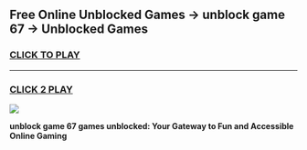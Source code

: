 
## Free Online Unblocked Games → unblock game 67 → Unblocked Games
<h3>
<a href="https://premium.freeplayer.one?title=unblock_game_67&ref=21F">CLICK TO PLAY</a></h3>
<hr>

<h3>
<a href="https://premium.freeplayer.one?title=unblock_game_67&ref=21F">CLICK 2 PLAY</a>
  
</h3>

<a href="https://premium.freeplayer.one?title=unblock_game_67&ref=21F/"><img src="https://clearcache.store/games.png"></a>


**unblock game 67 games unblocked: Your Gateway to Fun and Accessible Online Gaming**
